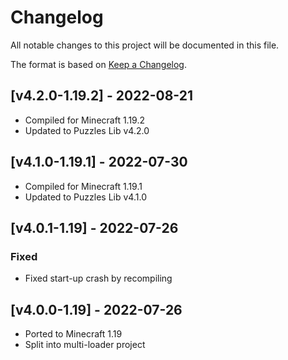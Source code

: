 # Changelog
All notable changes to this project will be documented in this file.

The format is based on [Keep a Changelog].

## [v4.2.0-1.19.2] - 2022-08-21
- Compiled for Minecraft 1.19.2
- Updated to Puzzles Lib v4.2.0

## [v4.1.0-1.19.1] - 2022-07-30
- Compiled for Minecraft 1.19.1
- Updated to Puzzles Lib v4.1.0

## [v4.0.1-1.19] - 2022-07-26
### Fixed
- Fixed start-up crash by recompiling

## [v4.0.0-1.19] - 2022-07-26
- Ported to Minecraft 1.19
- Split into multi-loader project

[Keep a Changelog]: https://keepachangelog.com/en/1.0.0/
